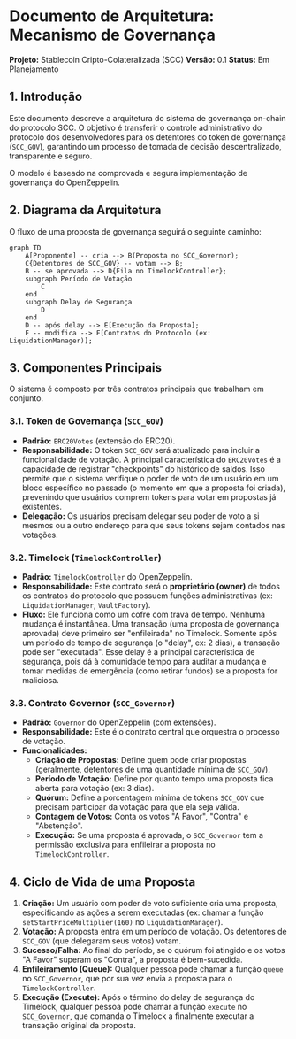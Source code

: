 # Documento de Arquitetura: Mecanismo de Governança

**Projeto:** Stablecoin Cripto-Colateralizada (SCC)
**Versão:** 0.1
**Status:** Em Planejamento

## 1. Introdução

Este documento descreve a arquitetura do sistema de governança on-chain do protocolo SCC. O objetivo é transferir o controle administrativo do protocolo dos desenvolvedores para os detentores do token de governança (`SCC_GOV`), garantindo um processo de tomada de decisão descentralizado, transparente e seguro.

O modelo é baseado na comprovada e segura implementação de governança do OpenZeppelin.

## 2. Diagrama da Arquitetura

O fluxo de uma proposta de governança seguirá o seguinte caminho:

```mermaid
graph TD
    A[Proponente] -- cria --> B(Proposta no SCC_Governor);
    C{Detentores de SCC_GOV} -- votam --> B;
    B -- se aprovada --> D{Fila no TimelockController};
    subgraph Período de Votação
        C
    end
    subgraph Delay de Segurança
        D
    end
    D -- após delay --> E[Execução da Proposta];
    E -- modifica --> F[Contratos do Protocolo (ex: LiquidationManager)];
```

## 3. Componentes Principais

O sistema é composto por três contratos principais que trabalham em conjunto.

### 3.1. Token de Governança (`SCC_GOV`)

- **Padrão:** `ERC20Votes` (extensão do ERC20).
- **Responsabilidade:** O token `SCC_GOV` será atualizado para incluir a funcionalidade de votação. A principal característica do `ERC20Votes` é a capacidade de registrar "checkpoints" do histórico de saldos. Isso permite que o sistema verifique o poder de voto de um usuário em um bloco específico no passado (o momento em que a proposta foi criada), prevenindo que usuários comprem tokens para votar em propostas já existentes.
- **Delegação:** Os usuários precisam delegar seu poder de voto a si mesmos ou a outro endereço para que seus tokens sejam contados nas votações.

### 3.2. Timelock (`TimelockController`)

- **Padrão:** `TimelockController` do OpenZeppelin.
- **Responsabilidade:** Este contrato será o **proprietário (owner)** de todos os contratos do protocolo que possuem funções administrativas (ex: `LiquidationManager`, `VaultFactory`).
- **Fluxo:** Ele funciona como um cofre com trava de tempo. Nenhuma mudança é instantânea. Uma transação (uma proposta de governança aprovada) deve primeiro ser "enfileirada" no Timelock. Somente após um período de tempo de segurança (o "delay", ex: 2 dias), a transação pode ser "executada". Esse delay é a principal característica de segurança, pois dá à comunidade tempo para auditar a mudança e tomar medidas de emergência (como retirar fundos) se a proposta for maliciosa.

### 3.3. Contrato Governor (`SCC_Governor`)

- **Padrão:** `Governor` do OpenZeppelin (com extensões).
- **Responsabilidade:** Este é o contrato central que orquestra o processo de votação.
- **Funcionalidades:**
    - **Criação de Propostas:** Define quem pode criar propostas (geralmente, detentores de uma quantidade mínima de `SCC_GOV`).
    - **Período de Votação:** Define por quanto tempo uma proposta fica aberta para votação (ex: 3 dias).
    - **Quórum:** Define a porcentagem mínima de tokens `SCC_GOV` que precisam participar da votação para que ela seja válida.
    - **Contagem de Votos:** Conta os votos "A Favor", "Contra" e "Abstenção".
    - **Execução:** Se uma proposta é aprovada, o `SCC_Governor` tem a permissão exclusiva para enfileirar a proposta no `TimelockController`.

## 4. Ciclo de Vida de uma Proposta

1.  **Criação:** Um usuário com poder de voto suficiente cria uma proposta, especificando as ações a serem executadas (ex: chamar a função `setStartPriceMultiplier(160)` no `LiquidationManager`).
2.  **Votação:** A proposta entra em um período de votação. Os detentores de `SCC_GOV` (que delegaram seus votos) votam.
3.  **Sucesso/Falha:** Ao final do período, se o quórum foi atingido e os votos "A Favor" superam os "Contra", a proposta é bem-sucedida.
4.  **Enfileiramento (Queue):** Qualquer pessoa pode chamar a função `queue` no `SCC_Governor`, que por sua vez envia a proposta para o `TimelockController`.
5.  **Execução (Execute):** Após o término do delay de segurança do Timelock, qualquer pessoa pode chamar a função `execute` no `SCC_Governor`, que comanda o Timelock a finalmente executar a transação original da proposta.
